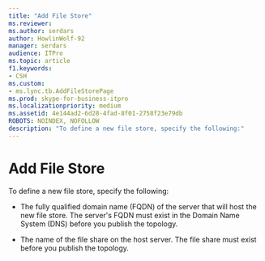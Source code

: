 ```yaml
---
title: "Add File Store"
ms.reviewer: 
ms.author: serdars
author: HowlinWolf-92
manager: serdars
audience: ITPro
ms.topic: article
f1.keywords:
- CSH
ms.custom:
- ms.lync.tb.AddFileStorePage
ms.prod: skype-for-business-itpro
ms.localizationpriority: medium
ms.assetid: 4e144ad2-6d28-4fad-8f01-2758f23e79db
ROBOTS: NOINDEX, NOFOLLOW
description: "To define a new file store, specify the following:"
---
```


# Add File Store
 
To define a new file store, specify the following:
  
- The fully qualified domain name (FQDN) of the server that will host the new file store. The server's FQDN must exist in the Domain Name System (DNS) before you publish the topology.
    
- The name of the file share on the host server. The file share must exist before you publish the topology. 
    

